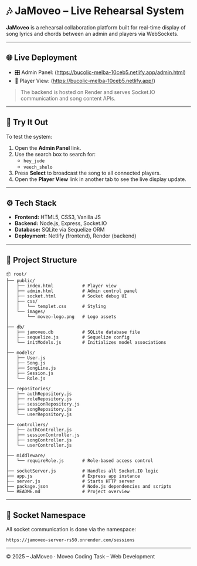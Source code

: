 # 🎶 JaMoveo – Live Rehearsal System

**JaMoveo** is a rehearsal collaboration platform built for real-time display of song lyrics and chords between an admin and players via WebSockets.

---

## 🌐 Live Deployment

- 🎛️ Admin Panel: (https://bucolic-melba-10ceb5.netlify.app/admin.html)  
- 🎼 Player View: (https://bucolic-melba-10ceb5.netlify.app/)

> The backend is hosted on Render and serves Socket.IO communication and song content APIs.

---

## 🧪 Try It Out

To test the system:

1. Open the **Admin Panel** link.
2. Use the search box to search for:
   - `hey_jude`
   - `veech_shelo`
3. Press **Select** to broadcast the song to all connected players.
4. Open the **Player View** link in another tab to see the live display update.

---

## ⚙️ Tech Stack

- **Frontend:** HTML5, CSS3, Vanilla JS
- **Backend:** Node.js, Express, Socket.IO
- **Database:** SQLite via Sequelize ORM
- **Deployment:** Netlify (frontend), Render (backend)

---

## 📁 Project Structure

```
📦 root/
├── public/
│   ├── index.html           # Player view
│   ├── admin.html           # Admin control panel
│   ├── socket.html          # Socket debug UI
│   ├── css/
│   │   └── templet.css      # Styling
│   └── images/
│       └── moveo-logo.png   # Logo assets
│
├── db/
│   ├── jamoveo.db           # SQLite database file
│   ├── sequelize.js         # Sequelize config
│   └── initModels.js        # Initializes model associations
│
├── models/
│   ├── User.js
│   ├── Song.js
│   ├── SongLine.js
│   ├── Session.js
│   └── Role.js
│
├── repositories/
│   ├── authRepository.js
│   ├── roleRepository.js
│   ├── sessionRepository.js
│   ├── songRepository.js
│   └── userRepository.js
│
├── controllers/
│   ├── authController.js
│   ├── sessionController.js
│   ├── songController.js
│   └── userController.js
│
├── middleware/
│   └── requireRole.js       # Role-based access control
│
├── socketServer.js          # Handles all Socket.IO logic
├── app.js                   # Express app instance
├── server.js                # Starts HTTP server
├── package.json             # Node.js dependencies and scripts
└── README.md                # Project overview
```

---

## 🔌 Socket Namespace

All socket communication is done via the namespace:  
```
https://jamoveo-server-rs50.onrender.com/sessions
```

---

© 2025 – JaMoveo · Moveo Coding Task – Web Development
